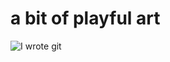a bit of playful art
====================

![I wrote git](https://raw.github.com/x42/gmsg/master/git.png "I wrote git")
